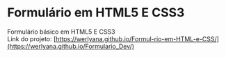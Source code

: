 # Formulário em HTML5 E CSS3
 Formulário básico em HTML5 E CSS3<br>
 Link do projeto: [https://werlyana.github.io/Formul-rio-em-HTML-e-CSS/](https://werlyana.github.io/Formulario_Dev/)
